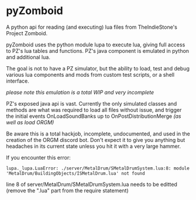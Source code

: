 # pyZomboid

A python api for reading (and executing) lua files from TheIndieStone's Project Zomboid.

pyZomboid uses the python module lupa to execute lua, giving full access to PZ's lua tables
and functions. PZ's java component is emulated in python and additional lua.

The goal is not to have a PZ simulator, but the ability to load, test and debug various lua
components and mods from custom test scripts, or a shell interface.

*please note this emulation is a total WIP and very incomplete*

PZ's exposed java api is vast. Currently the only simulated classes and methods are
what was required to load all files without issue, and trigger the initial events
OnLoadSoundBanks up to OnPostDistributionMerge *(as well as load ORGM)*

Be aware this is a total hackjob, incomplete, undocumented, and used in the creation of
the ORGM discord bot. Don't expect it to give you anything but headaches in its current
state unless you hit it with a very large hammer.

If you encounter this error:

`lupa._lupa.LuaError: ./server/MetalDrum/SMetalDrumSystem.lua:8: module 'MetalDrum/BuildingObjects/ISMetalDrum.lua' not found`

line 8 of server/MetalDrum/SMetalDrumSystem.lua needs to be editted (remove the ".lua" part from the require statement)
